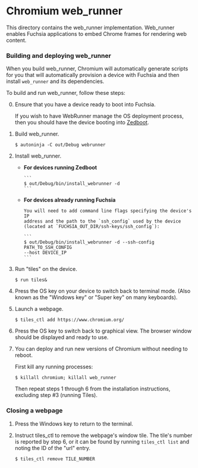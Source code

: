 # Chromium web_runner
This directory contains the web_runner implementation. Web_runner enables
Fuchsia applications to embed Chrome frames for rendering web content.


### Building and deploying web_runner
When you build web_runner, Chromium will automatically generate scripts for
you that will automatically provision a device with Fuchsia and then install
`web_runner` and its dependencies.

To build and run web_runner, follow these steps:

0. Ensure that you have a device ready to boot into Fuchsia.

   If you wish to have WebRunner manage the OS deployment process, then you
   should have the device booting into
   [Zedboot](https://fuchsia.googlesource.com/zircon/+/master/docs/targets/bootloader_setup.md).

1. Build web_runner.

   ```
   $ autoninja -C out/Debug webrunner
   ```

2. Install web_runner.

    * **For devices running Zedboot**

          ```
          $ out/Debug/bin/install_webrunner -d
          ```

    * **For devices already running Fuchsia**

          You will need to add command line flags specifying the device's IP
          address and the path to the `ssh_config` used by the device
          (located at `FUCHSIA_OUT_DIR/ssh-keys/ssh_config`):

          ```
          $ out/Debug/bin/install_webrunner -d --ssh-config PATH_TO_SSH_CONFIG
          --host DEVICE_IP
          ```

3. Run "tiles" on the device.

   ```
   $ run tiles&
   ```

4. Press the OS key on your device to switch back to terminal mode.
   (Also known as the "Windows key" or "Super key" on many keyboards).

5. Launch a webpage.

   ```
   $ tiles_ctl add https://www.chromium.org/
   ```

6. Press the OS key to switch back to graphical view. The browser window should
   be displayed and ready to use.

7. You can deploy and run new versions of Chromium without needing to reboot.

   First kill any running processes:

      ```
      $ killall chromium; killall web_runner
      ```

   Then repeat steps 1 through 6 from the installation instructions, excluding
   step #3 (running Tiles).


### Closing a webpage

1. Press the Windows key to return to the terminal.

2. Instruct tiles_ctl to remove the webpage's window tile. The tile's number is
   reported by step 6, or it can be found by running `tiles_ctl list` and
   noting the ID of the "url" entry.

   ```shell
   $ tiles_ctl remove TILE_NUMBER
   ```

